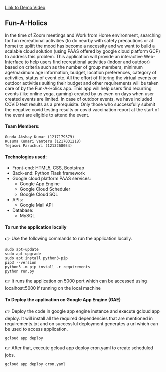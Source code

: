[Link to Demo Video](https://drive.google.com/file/d/1ZfhYlQWgrVhR2UC_R4n0N7zZsNH1Xu3-/view?usp=sharing)

## Fun-A-Holics

In the time of Zoom meetings and Work from Home environment, searching for fun recreational activities (to do nearby with safety precautions or at home) to uplift the mood has become a necessity and we want to build a scalable cloud solution (using PAAS offered by google cloud platform GCP) to address this problem. This application will provide an interactive Web-Interface to help users find recreational activities (indoor and outdoor) based on criteria such as the number of group members, minimum age/maximum age information, budget, location preferences, category of activities, status of event etc. All the effort of filtering the virtual events or outdoor activities suiting their budget and other requirements will be taken care of by the Fun-A-Holics app. This app will help users find recurring events (like online yoga, gaming) created by us even on days when user created events are limited. In case of outdoor events, we have  included COVID test results as a prerequisite. Only those who successfully submit the negative covid testing results or covid vaccination report at the start of the event are eligible to attend the event. 

#### Team Members:
    Gunda Akshay Kumar (1217179379)
    Kusuma Kumari Vanteru (1217031218)
    Tejaswi Paruchuri (1213268054)

#### Technologies used:

  * Front-end: HTML5, CSS, Bootstrap
  * Back-end: Python Flask framework
  * Google cloud platform PAAS services:
    * Google App Engine
    * Google Cloud Scheduler
    * Google Cloud SQL
  * APIs:
    * Google Mail API
  * Database:
    * MySQL

#### To run the application locally
👉 Use the following commands to run the application locally.
```
sudo apt-update 
sudo apt-upgrade 
sudo apt install python3-pip 
pip3 --version 
python3 -m pip install -r requirements
python run.py
```
👉 It runs the application on 5000 port which can be accessed using localhost:5000 if running on the local machine<br>

#### To Deploy the application on Google App Engine (GAE)
👉 Deploy the code in google app engine instance and execute gcloud app deploy. It will install all the required dependencies that are mentioned in requirements.txt and on successful deployment generates a url which can be used to access application.
```
gcloud app deploy
```
👉 After that, execute gcloud app deploy cron.yaml to create scheduled jobs.
```
gcloud app deploy cron.yaml
```
